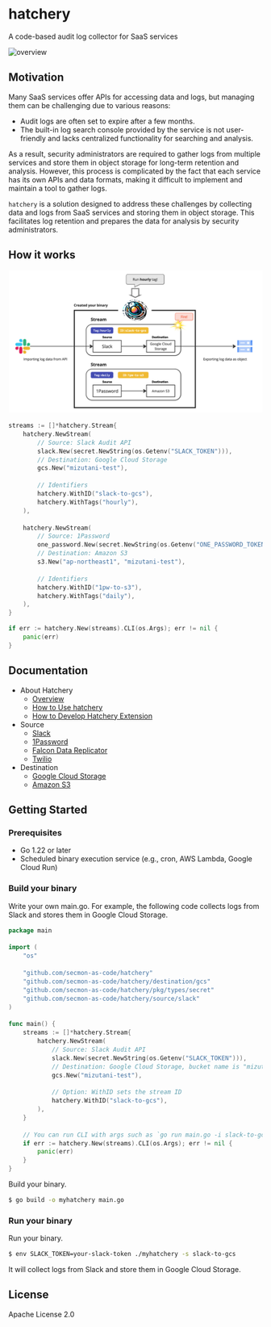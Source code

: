 # hatchery

A code-based audit log collector for SaaS services

![overview](https://github.com/m-mizutani/hatchery/assets/605953/0d065e1e-1b40-493b-a9c5-8215f2e1691e)

## Motivation

Many SaaS services offer APIs for accessing data and logs, but managing them can be challenging due to various reasons:

- Audit logs are often set to expire after a few months.
- The built-in log search console provided by the service is not user-friendly and lacks centralized functionality for searching and analysis.

As a result, security administrators are required to gather logs from multiple services and store them in object storage for long-term retention and analysis. However, this process is complicated by the fact that each service has its own APIs and data formats, making it difficult to implement and maintain a tool to gather logs.

`hatchery` is a solution designed to address these challenges by collecting data and logs from SaaS services and storing them in object storage. This facilitates log retention and prepares the data for analysis by security administrators.

## How it works

![design overview](./docs/images/design-overview.jpg)

```go
streams := []*hatchery.Stream{
	hatchery.NewStream(
		// Source: Slack Audit API
		slack.New(secret.NewString(os.Getenv("SLACK_TOKEN"))),
		// Destination: Google Cloud Storage
		gcs.New("mizutani-test"),

		// Identifiers
		hatchery.WithID("slack-to-gcs"),
		hatchery.WithTags("hourly"),
	),

	hatchery.NewStream(
		// Source: 1Password
		one_password.New(secret.NewString(os.Getenv("ONE_PASSWORD_TOKEN"))),
		// Destination: Amazon S3
		s3.New("ap-northeast1", "mizutani-test"),

		// Identifiers
		hatchery.WithID("1pw-to-s3"),
		hatchery.WithTags("daily"),
	),
}
```

```go
if err := hatchery.New(streams).CLI(os.Args); err != nil {
	panic(err)
}
```

## Documentation

- About Hatchery
  - [Overview](docs/README.md)
  - [How to Use hatchery](docs/usage.md)
  - [How to Develop Hatchery Extension](docs/extension.md)
- Source
  - [Slack](https://pkg.go.dev/github.com/secmon-as-code/hatchery@main/source/slack)
  - [1Password](https://pkg.go.dev/github.com/secmon-as-code/hatchery@main/source/one_password)
  - [Falcon Data Replicator](https://pkg.go.dev/github.com/secmon-as-code/hatchery@main/source/falcon_data_replicator)
  - [Twilio](https://pkg.go.dev/github.com/secmon-as-code/hatchery@main/source/twilio)
- Destination
  - [Google Cloud Storage](https://pkg.go.dev/github.com/secmon-as-code/hatchery@main/destination/gcs)
  - [Amazon S3](https://pkg.go.dev/github.com/secmon-as-code/hatchery@main/destination/s3)

## Getting Started

### Prerequisites

- Go 1.22 or later
- Scheduled binary execution service (e.g., cron, AWS Lambda, Google Cloud Run)

### Build your binary

Write your own main.go. For example, the following code collects logs from Slack and stores them in Google Cloud Storage.

```go
package main

import (
	"os"

	"github.com/secmon-as-code/hatchery"
	"github.com/secmon-as-code/hatchery/destination/gcs"
	"github.com/secmon-as-code/hatchery/pkg/types/secret"
	"github.com/secmon-as-code/hatchery/source/slack"
)

func main() {
	streams := []*hatchery.Stream{
		hatchery.NewStream(
			// Source: Slack Audit API
			slack.New(secret.NewString(os.Getenv("SLACK_TOKEN"))),
			// Destination: Google Cloud Storage, bucket name is "mizutani-test"
			gcs.New("mizutani-test"),

			// Option: WithID sets the stream ID
			hatchery.WithID("slack-to-gcs"),
		),
	}

	// You can run CLI with args such as `go run main.go -i slack-to-gcs`
	if err := hatchery.New(streams).CLI(os.Args); err != nil {
		panic(err)
	}
}
```

Build your binary.

```sh
$ go build -o myhatchery main.go
```

### Run your binary

Run your binary.

```sh
$ env SLACK_TOKEN=your-slack-token ./myhatchery -s slack-to-gcs
```

It will collect logs from Slack and store them in Google Cloud Storage.


## License

Apache License 2.0
